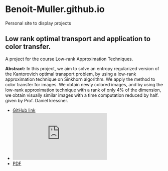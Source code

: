 # Benoit-Muller.github.io
Personal site to display projects
## Low rank optimal transport and application to color transfer.
A project for the course Low-rank Approximation Techniques.

**Abstract:** In this project, we aim to solve an entropy regularized version of the Kantorovich optimal transport problem, by using a low-rank approximation technique on Sinkhorn algorithm. We apply the method to color transfer for images. We obtain newly colored images, and by using the low-rank approximation technique with a rank of only 4% of the dimension, we obtain visually similar images with a time computation reduced by half.
given by Prof. Daniel kressner.
- [GitHub link](Low_Rank_Approximation_Techniques_Project)
- ![Publication link](https://github.com/Benoit-Muller/Low_Rank_Approximation_Techniques_Project/blob/d3489a3167651830a664839a97bccaa2ba68d741/publication.pdf)
- [PDF](https://Benoit-Muller.github.io/Low-rank%20optimal%20transport%20and%20application%20to%20color%20transfer.pdf)
